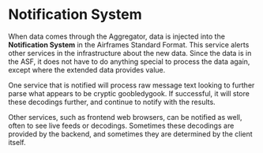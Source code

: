 
# Notification System

When data comes through the Aggregator, data is injected into the **Notification System** in the Airframes Standard Format. This service alerts other services in the infrastructure about the new data. Since the data is in the ASF, it does not have to do anything special to process the data again, except where the extended data provides value.

One service that is notified will process raw message text looking to further parse what appears to be cryptic goobledygook. If successful, it will store these decodings further, and continue to notify with the results.

Other services, such as frontend web browsers, can be notified as well, often to see live feeds or decodings. Sometimes these decodings are provided by the backend, and sometimes they are determined by the client itself.
